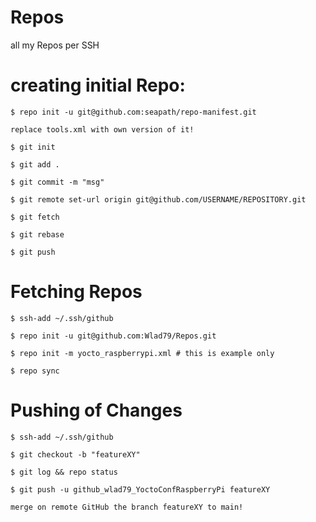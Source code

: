 # Repos
all my Repos per SSH

# creating initial Repo:
```
$ repo init -u git@github.com:seapath/repo-manifest.git

replace tools.xml with own version of it!

$ git init

$ git add .

$ git commit -m "msg"

$ git remote set-url origin git@github.com/USERNAME/REPOSITORY.git

$ git fetch

$ git rebase

$ git push
```

# Fetching Repos
```
$ ssh-add ~/.ssh/github

$ repo init -u git@github.com:Wlad79/Repos.git

$ repo init -m yocto_raspberrypi.xml # this is example only

$ repo sync
```

# Pushing of Changes
```
$ ssh-add ~/.ssh/github

$ git checkout -b "featureXY"

$ git log && repo status

$ git push -u github_wlad79_YoctoConfRaspberryPi featureXY

merge on remote GitHub the branch featureXY to main!
```
